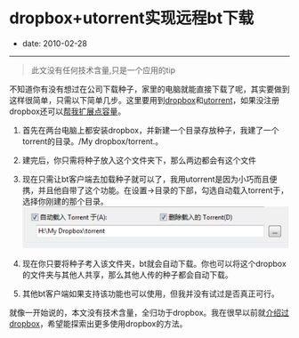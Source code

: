 # dropbox+utorrent实现远程bt下载

- date: 2010-02-28

--------------------------


> 此文没有任何技术含量,只是一个应用的tip


不知道你有没有想过在公司下载种子，家里的电脑就能直接下载了呢，其实要做到这样很简单，只需以下简单几步。这里要用到[dropbox](http://www.dropbox.com/)和[utorrent](http://www.utorrent.com/downloads)，如果没注册dropbox还可以[帮我扩展点容量](https://www.dropbox.com/referrals/NTM1ODUzNDk)。




1. 首先在两台电脑上都安装dropbox，并新建一个目录存放种子，我建了一个torrent的目录。/My dropbox/torrent.。


2. 建完后，你只需将种子放入这个文件夹下，那么两边都会有这个文件


3. 现在只需让bt客户端去加载种子就可以了，我用utorrent是因为小巧而且便携，并且他自带了这个功能。在设置->目录的下部，勾选自动载入torrent于，选择你刚建的那个目录。
![utorrent](../../uploads/2010/02/a.png)


4. 现在你只要将种子考入该文件夹，bt就会自动下载。你也可以将这个dropbox的文件夹与其他人共享，那么其他人传的种子都会自动下载。


5. 其他bt客户端如果支持该功能也可以使用，但我并没有试过是否真正可行。


就像一开始说的，本文没有技术含量，全归功于dropbox。我在很早以前就[介绍过dropbox](http://chuo.me/2008/11/dropbox/)，希望能探索出更多使用dropbox的方法。
